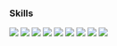 ### Skills


<p>
<img src="https://img.shields.io/badge/Tableau-7B42BC?style=for-the-badge&logo=Tableau&logoColor=white" />
<img src="https://img.shields.io/badge/PostgreSQL-316192?style=for-the-badge&logo=postgresql&logoColor=white" />
<img src="https://img.shields.io/badge/Amazon_AWS-212121?style=for-the-badge&logo=amazonaws&logoColor=white" />
<img src="https://img.shields.io/badge/Python-3448C5?style=for-the-badge&logo=python&logoColor=blue" />
<img src="https://img.shields.io/badge/scikit_learn-F7931E?style=for-the-badge&logo=scikit-learn&logoColor=white" />
<img src="https://img.shields.io/badge/MySQL-005C84?style=for-the-badge&logo=mysql&logoColor=white" />
<img src="https://img.shields.io/badge/TensorFlow-FF6F00?style=for-the-badge&logo=TensorFlow&logoColor=white" />
<img src="https://img.shields.io/badge/R-22ADF6?style=for-the-badge&logo=r&logoColor=white" />
<img src="https://img.shields.io/badge/Talend-FF6D70?style=for-the-badge&logo=Talend&logoColor=white" />
</p>

<!--
**rahasyac/rahasyac** is a ✨ _special_ ✨ repository because its `README.md` (this file) appears on your GitHub profile.

Here are some ideas to get you started:

- 🔭 I’m currently working on ...
- 🌱 I’m currently learning ...
- 👯 I’m looking to collaborate on ...
- 🤔 I’m looking for help with ...
- 💬 Ask me about ...
- 📫 How to reach me: ...
- 😄 Pronouns: ...
- ⚡ Fun fact: ...
-->
